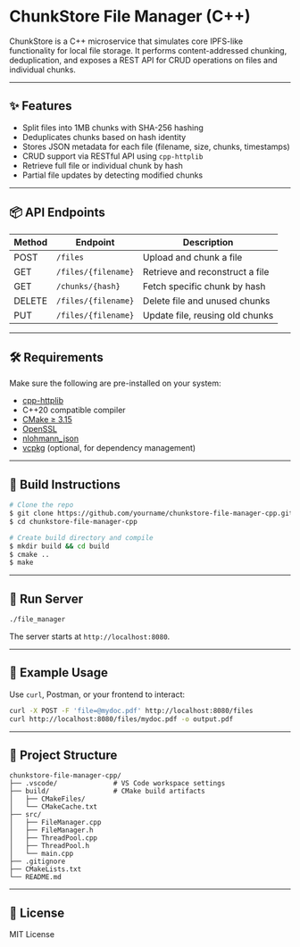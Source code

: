 # ChunkStore File Manager (C++)

ChunkStore is a C++ microservice that simulates core IPFS-like functionality for local file storage. It performs content-addressed chunking, deduplication, and exposes a REST API for CRUD operations on files and individual chunks.

---

## ✨ Features
- Split files into 1MB chunks with SHA-256 hashing
- Deduplicates chunks based on hash identity
- Stores JSON metadata for each file (filename, size, chunks, timestamps)
- CRUD support via RESTful API using `cpp-httplib`
- Retrieve full file or individual chunk by hash
- Partial file updates by detecting modified chunks

---

## 📦 API Endpoints

| Method | Endpoint                | Description                     |
|--------|-------------------------|---------------------------------|
| POST   | `/files`                | Upload and chunk a file         |
| GET    | `/files/{filename}`     | Retrieve and reconstruct a file |
| GET    | `/chunks/{hash}`        | Fetch specific chunk by hash    |
| DELETE | `/files/{filename}`     | Delete file and unused chunks   |
| PUT    | `/files/{filename}`     | Update file, reusing old chunks |

---

## 🛠 Requirements

Make sure the following are pre-installed on your system:

- [cpp-httplib](https://github.com/yhirose/cpp-httplib)
- C++20 compatible compiler
- [CMake ≥ 3.15](https://cmake.org/download/)
- [OpenSSL](https://www.openssl.org/)
- [nlohmann_json](https://github.com/nlohmann/json)
- [vcpkg](https://github.com/microsoft/vcpkg) (optional, for dependency management)

---

## 🔧 Build Instructions

```bash
# Clone the repo
$ git clone https://github.com/yourname/chunkstore-file-manager-cpp.git
$ cd chunkstore-file-manager-cpp

# Create build directory and compile
$ mkdir build && cd build
$ cmake ..
$ make
```

---

## 🚀 Run Server

```bash
./file_manager
```

The server starts at `http://localhost:8080`.

---

## 🧪 Example Usage

Use `curl`, Postman, or your frontend to interact:

```bash
curl -X POST -F 'file=@mydoc.pdf' http://localhost:8080/files
curl http://localhost:8080/files/mydoc.pdf -o output.pdf
```

---

## 📁 Project Structure
```
chunkstore-file-manager-cpp/
├── .vscode/              # VS Code workspace settings
├── build/                # CMake build artifacts
│   ├── CMakeFiles/
│   └── CMakeCache.txt
├── src/
│   ├── FileManager.cpp
│   ├── FileManager.h
│   ├── ThreadPool.cpp
│   ├── ThreadPool.h
│   └── main.cpp
├── .gitignore
├── CMakeLists.txt
└── README.md
```

---

## 📜 License
MIT License
